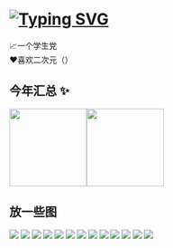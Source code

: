 # [![Typing SVG](https://readme-typing-svg.demolab.com?font=Noto+Sans+Simplified+Chinese&weight=500&size=40&pause=600&color=F79280&center=%E9%94%99%E8%AF%AF%E7%9A%84&vCenter=%E9%94%99%E8%AF%AF%E7%9A%84&repeat=%E7%9C%9F%E7%9A%84&width=435&height=62&lines=Hutao;%E8%83%A1%E6%A1%83)](https://github.com/XxhutaoxX)
📈一个学生党  
❤️喜欢二次元（）
## 今年汇总 ✨
<img align="" height="137px" src="https://github-readme-stats.vercel.app/api?username=XxhutaoxX&hide_title=true&hide_border=true&show_icons=true&include_all_commits=true&line_height=21&bg_color=0,EC6C6C,FFD479,FFFC79,73FA79&theme=graywhite&locale=cn" /><img align="" height="137px" src="https://github-readme-stats.vercel.app/api/top-langs/?username=XxhutaoxX&hide_title=true&hide_border=true&layout=compact&bg_color=0,73FA79,73FDFF,D783FF&theme=graywhite&locale=cn" />

## 放一些图
![](imgs/1.jpg)
![](imgs/2.jpg)
![](imgs/3.jpg)
![](imgs/4.jpg)
![](imgs/5.jpg)
![](imgs/6.jpg)
![](imgs/7.jpg)
![](imgs/8.jpg)
![](imgs/9.jpg)
![](imgs/10.jpg)
![](imgs/11.jpg)
![](imgs/12.jpg)
![](imgs/13.jpg)